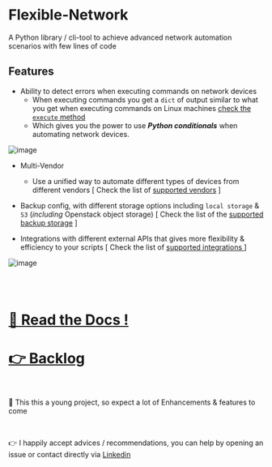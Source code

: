 # Flexible-Network

A Python library / cli-tool to achieve advanced network automation scenarios with few lines of code

## Features

* Ability to detect errors when executing commands on network devices
   * When executing commands you get a `dict` of output similar to what you get when executing commands on Linux machines [check the `execute` method](https://eslam-gomaa.github.io/Flexible-Network/terminal_class_methods/#execute)
   * Which gives you the power to use ***Python conditionals*** when automating network devices. 

![image](https://user-images.githubusercontent.com/33789516/159186029-8f377b31-f839-40b6-96f6-33a6a42d5317.png)

* Multi-Vendor
   * Use a unified way to automate different types of devices from different vendors [ Check the list of [supported vendors](https://eslam-gomaa.github.io/Flexible-Network/Docs/supported-vendors/supported-vendors) ]

* Backup config, with different storage options including `local storage` & `S3` (_including_ Openstack object storage) [ Check the list of the [supported backup storage](https://eslam-gomaa.github.io/Flexible-Network/Docs/ConfigBackup-storage/backup_config-storage) ]

* Integrations with different external APIs that gives more flexibility & efficiency to your scripts  [  Check the list of [supported integrations ](https://eslam-gomaa.github.io/Flexible-Network/integrations) ]


![image](https://user-images.githubusercontent.com/33789516/159433445-d040ce1a-752c-408b-b38e-1ea3ecb1e450.png)



<br>

<br>


# [📝 Read the Docs !](https://eslam-gomaa.github.io/Flexible-Network/)

# [👉 Backlog](https://shiny-pruner-f62.notion.site/Flexible-Network-Project-8a037585793a4405acf892e66e6a4132)

<br>

🚀 This this a young project, so expect a lot of Enhancements & features to come

<br>

👉 I happily accept advices / recommendations, you can help by opening an issue or contact directly via [Linkedin](https://www.linkedin.com/in/eslam-gomaa)

<br>
